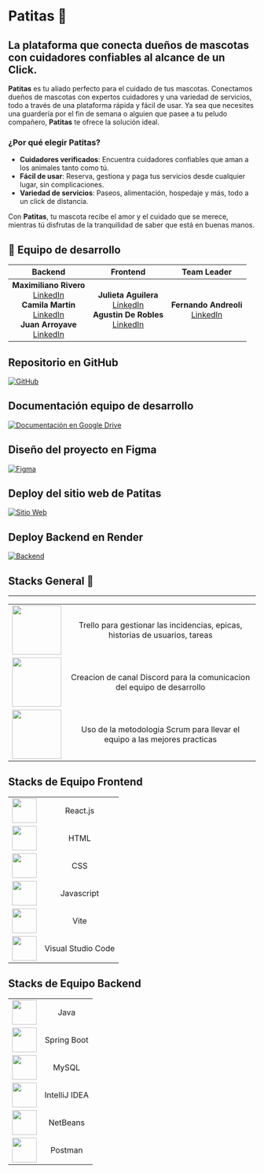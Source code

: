 # Patitas 🐾

## La plataforma que conecta dueños de mascotas con cuidadores confiables al alcance de un Click.

**Patitas** es tu aliado perfecto para el cuidado de tus mascotas. Conectamos dueños de mascotas con expertos cuidadores y una variedad de servicios, todo a través de una plataforma rápida y fácil de usar. Ya sea que necesites una guardería por el fin de semana o alguien que pasee a tu peludo compañero, **Patitas** te ofrece la solución ideal.

### ¿Por qué elegir Patitas?

- **Cuidadores verificados**: Encuentra cuidadores confiables que aman a los animales tanto como tú.
- **Fácil de usar**: Reserva, gestiona y paga tus servicios desde cualquier lugar, sin complicaciones.
- **Variedad de servicios**: Paseos, alimentación, hospedaje y más, todo a un click de distancia.

Con **Patitas**, tu mascota recibe el amor y el cuidado que se merece, mientras tú disfrutas de la tranquilidad de saber que está en buenas manos.

## 🚀 Equipo de desarrollo

|                                                                                                                         **Backend**                                                                                                                         |                                                                                **Frontend**                                                                                |                             **Team Leader**                             |
| :---------------------------------------------------------------------------------------------------------------------------------------------------------------------------------------------------------------------------------------------------------: | :------------------------------------------------------------------------------------------------------------------------------------------------------------------------: | :---------------------------------------------------------------------: |
| **Maximiliano Rivero** <br> [LinkedIn](https://www.linkedin.com/in/maximiliano-rivero-zuin//) <br> **Camila Martin** <br> [LinkedIn](https://www.linkedin.com/in/camilamartindev/) <br> **Juan Arroyave** <br> [LinkedIn](https://www.linkedin.com/in/.../) | **Julieta Aguilera** <br> [LinkedIn](https://www.linkedin.com/in/julieta-aguilera-947231321/) <br> **Agustin De Robles** <br> [LinkedIn](https://www.linkedin.com/in/.../) | **Fernando Andreoli** <br> [LinkedIn](https://www.linkedin.com/in/.../) |

## Repositorio en GitHub

[![GitHub](https://img.shields.io/badge/GitHub-Repositorio-black)](https://github.com/No-Country-simulation/c20-26-m-java-react)

## Documentación equipo de desarrollo

[![Documentación en Google Drive](https://img.shields.io/badge/Documentación-Drive-white)](https://drive.google.com/drive/folders/1XIAl_2qOoAl_foaBoa6ciUc6aYMo_qBk?usp=sharing)

## Diseño del proyecto en Figma

[![Figma](https://img.shields.io/badge/Figma-Design-orange)](https://www.figma.com/design/5cB9bMYON2YNIJcxxkzFXB/patitas)

## Deploy del sitio web de Patitas

[![Sitio Web](https://img.shields.io/badge/Sitio%20Web-Frontend-green)](https://patitas.vercel.app/)

## Deploy Backend en Render

[![Backend](https://img.shields.io/badge/Backend-Render-blue)](https://patitas-platform.onrender.com/p)

## Stacks General 📁

---

|                                                                                                                                                                          |                                                                              |
| :----------------------------------------------------------------------------------------------------------------------------------------------------------------------: | :--------------------------------------------------------------------------: |
|        <img style="width: 100px; min-width: 100px" src="https://i.pcmag.com/imagery/reviews/04C2m2ye5UfXyb5x5WWIsZ4-19.fit_scale.size_760x427.v1625759628.png" >         | Trello para gestionar las incidencias, epicas, historias de usuarios, tareas |
| <img style="width: 100px; min-width: 100px" src="https://static.vecteezy.com/system/resources/previews/006/892/625/non_2x/discord-logo-icon-editorial-free-vector.jpg" > |   Creacion de canal Discord para la comunicacion del equipo de desarrollo    |
|        <img style="width: 100px; min-width: 100px" src="https://user-images.githubusercontent.com/68760595/164306020-120e8664-cb5b-459a-80a3-99e13b057b52.png" >         |  Uso de la metodologia Scrum para llevar el equipo a las mejores practicas   |

## Stacks de Equipo Frontend

|                                                                                                                                        |                    |
| :------------------------------------------------------------------------------------------------------------------------------------: | :----------------: |
|          <img style="width: 50px; min-width: 50px" src="https://upload.wikimedia.org/wikipedia/commons/a/a7/React-icon.svg" >          |      React.js      |
|   <img style="width: 50px; min-width: 50px" src="https://upload.wikimedia.org/wikipedia/commons/6/61/HTML5_logo_and_wordmark.svg" >    |        HTML        |
|    <img style="width: 50px; min-width: 50px" src="https://upload.wikimedia.org/wikipedia/commons/d/d5/CSS3_logo_and_wordmark.svg" >    |        CSS         |
|       <img style="width: 50px; min-width: 50px" src="https://upload.wikimedia.org/wikipedia/commons/6/6a/JavaScript-logo.png" >        |     Javascript     |
|                             <img style="width: 50px; min-width: 50px" src="https://vitejs.dev/logo.svg" >                              |        Vite        |
| <img style="width: 50px; min-width: 50px" src="https://upload.wikimedia.org/wikipedia/commons/9/9a/Visual_Studio_Code_1.35_icon.svg" > | Visual Studio Code |

## Stacks de Equipo Backend

|                                                                                                                                                |               |
| :--------------------------------------------------------------------------------------------------------------------------------------------: | :-----------: |
|                     <img style="width: 50px; min-width: 50px" src="https://www.vectorlogo.zone/logos/java/java-ar21.svg" >                     |     Java      |
|                 <img style="width: 50px; min-width: 50px" src="https://www.vectorlogo.zone/logos/springio/springio-ar21.svg" >                 |  Spring Boot  |
|                      <img style="width: 50px; min-width: 50px" src="https://www.mysql.com/common/logos/mysql-logo.svg" >                       |     MySQL     |
|      <img style="width: 50px; min-width: 50px" src="https://static-00.iconduck.com/assets.00/intellij-idea-icon-2048x2026-pt4psh5t.png" >      | IntelliJ IDEA |
| <img style="width: 50px; min-width: 50px" src="https://encrypted-tbn0.gstatic.com/images?q=tbn:ANd9GcRhAHom80nj9SaheWx5P8MaZ-44_6FjGBIGeA&s" > |   NetBeans    |
|                      <img style="width: 50px; min-width: 50px" src="https://cdn.worldvectorlogo.com/logos/postman.svg" >                       |    Postman    |
